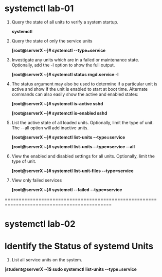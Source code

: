# systemctl lab-01
1. Query the state of all units to verify a system startup.

    **systemctl**

2. Query the state of only the service units

   **[root@serverX ~]# systemctl --type=service**
   
3. Investigate any units which are in a failed or maintenance state. Optionally, add the -l option to show the full output.


    **[root@serverX ~]# systemctl status rngd.service -l**

4. The status argument may also be used to determine if a particular unit is active and show if the unit is enabled to start at boot time. Alternate commands can also easily show the active and enabled states:


    **[root@serverX ~]# systemctl is-active sshd**
    
    **[root@serverX ~]# systemctl is-enabled sshd**
    
    
5. List the active state of all loaded units. Optionally, limit the type of unit. The --all option will add inactive units.


   **[root@serverX ~]# systemctl list-units --type=service**
   
   **[root@serverX ~]# systemctl list-units --type=service --all**
    
    
 6. View the enabled and disabled settings for all units. Optionally, limit the type of unit.


     **[root@serverX ~]# systemctl list-unit-files --type=service**
   
 7. View only failed services


     **[root@serverX ~]# systemctl --failed --type=service**

============================================================================================

# systemctl lab-02

# Identify the Status of systemd Units

1.  List all service units on the system.

   **[student@serverX ~]$ sudo systemctl list-units --type=service**

